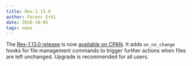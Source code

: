 ```yaml
---
title: Rex-1.13.0
author: Ferenc Erki
date: 2020-10-05
tags: news
---
```


The [Rex-1.13.0 release](/docs/release_notes/1.13.0.html) is now [available on CPAN](https://metacpan.org/release/FERKI/Rex-1.13.0). It adds `on_no_change` hooks for file management commands to trigger further actions when files are left unchanged. Upgrade is recommended for all users.
